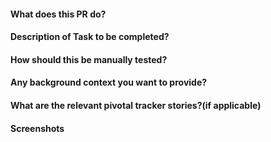 #### What does this PR do?

#### Description of Task to be completed?

#### How should this be manually tested?

#### Any background context you want to provide?

#### What are the relevant pivotal tracker stories?(if applicable)

#### Screenshots

